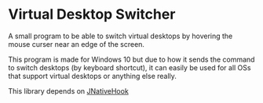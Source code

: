 # Virtual Desktop Switcher
A small program to be able to switch virtual desktops by hovering the mouse curser near an edge of the screen. 

This program is made for Windows 10 but due to how it sends the command to switch desktops (by keyboard shortcut), it can easily be used for all OSs that support virtual desktops or anything else really.

This library depends on [JNativeHook](https://github.com/kwhat/jnativehook "JNativeHook")